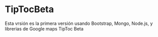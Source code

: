 TipTocBeta
==========
Esta vrsión es la primera versión usando Bootstrap, Mongo, Node.js, y librerias de Google maps
TipToc Beta
